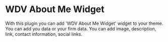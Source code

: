 # WDV About Me Widget
With this plugin you can add 'WDV About Me Widget' widget to your theme. You can add you data or your firm data. You can add image, description, link, contact information, social links.
